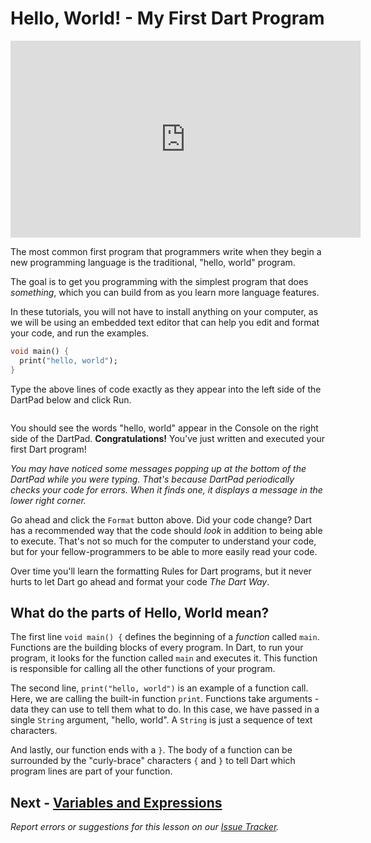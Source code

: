 # Hello, World! - My First Dart Program

<iframe width="560" height="315" src="https://www.youtube.com/embed/1viR1v4Iw4o" title="YouTube video player" frameborder="0" allow="accelerometer; autoplay; clipboard-write; encrypted-media; gyroscope; picture-in-picture" allowfullscreen></iframe>

The most common first program that programmers write when they begin
a new programming language is the traditional, "hello, world" program.

The goal is to get you programming with the simplest program that
does *something*, which you can build from as you learn more
language features.

In these tutorials, you will not have to install anything on your
computer, as we will be using an embedded text editor that can
help you edit and format your code, and run the examples.

<script type="text/javascript" src="scripts/helper.js" defer></script>

<style>
<!-- TODO: This should go in the HEAD.  Use script to inject it. -->
iframe {
    width: 100%;
}
</style>

```dart
void main() {
  print("hello, world");
}
```

Type the above lines of code exactly as they appear into the left side of the DartPad below and click Run.

```run-dartpad

```

You should see the words "hello, world" appear in the Console on the right side of the
DartPad.  **Congratulations!**  You've just written and executed your first Dart program!

*You may have noticed some messages popping up at the bottom of the DartPad while you were typing.  That's because DartPad periodically checks your code for errors.  When it finds one, it displays a message in the lower right corner.*

Go ahead and click the `Format` button above.  Did your code change?  Dart has a recommended way that the code should *look* in addition to being able to execute.  That's not so
much for the computer to understand your code, but for your
fellow-programmers to be able to more easily read your code.

Over time you'll learn the formatting Rules for Dart
programs, but it never hurts to let Dart go ahead and format
your code *The Dart Way*.

## What do the parts of Hello, World mean?

The first line `void main() {` defines the beginning of a *function* called `main`.  Functions are the building blocks of every program.  In Dart, to run your program, it looks
for the function called `main` and executes it.  This function is responsible for calling all the other functions of your program.

The second line, `print("hello, world")` is an example of a function call.  Here, we are calling the built-in function `print`.  Functions take arguments - data they can use to tell them what to do.  In this case, we have passed in a single `String` argument, "hello, world".  A `String` is just a sequence of text characters.

And lastly, our function ends with a `}`.  The body of a function can be surrounded by the "curly-brace" characters `{` and `}` to tell Dart which program lines are part of your function.

## Next - [Variables and Expressions](variables.md)

*Report errors or suggestions for this lesson on our [Issue Tracker](https://github.com/reskillamericans/first-time-dart/issues/new?title=hello-world).*
